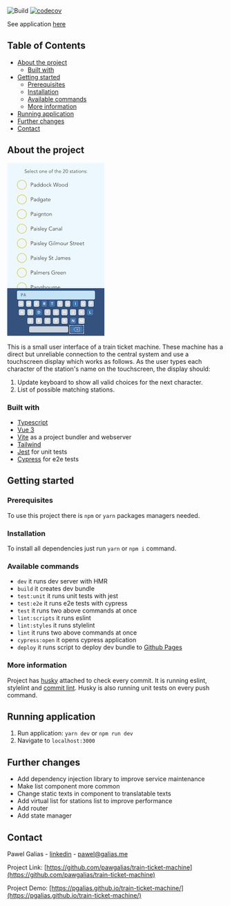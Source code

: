 ![Build](https://github.com/pgalias/train-ticket-machine/workflows/Check%20commit/badge.svg?branch=main)
[![codecov](https://codecov.io/gh/pgalias/train-ticket-machine/branch/main/graph/badge.svg?token=6FEa5sKzOz)](undefined)

See application [here](https://pgalias.github.io/train-ticket-machine/)

## Table of Contents

* [About the project](#about-the-project)
    * [Built with](#built-with)
* [Getting started](#getting-started)
    * [Prerequisites](#prerequisites)
    * [Installation](#installation)
    * [Available commands](#available-commands)
    * [More information](#more-information)
* [Running application](#running-application)
* [Further changes](#further-changes)
* [Contact](#contact)

## About the project

![application appearance](./application.png)

This is a small user interface of a train ticket machine. These machine has a direct but unreliable connection to the
central system and use a touchscreen display which works as follows.
As the user types each character of the station's name on the touchscreen, the display should:
1. Update keyboard to show all valid choices for the next character.
2. List of possible matching stations.

### Built with

- [Typescript](https://www.typescriptlang.org/)
- [Vue 3](https://v3.vuejs.org/)
- [Vite](https://github.com/vitejs/vite) as a project bundler and webserver
- [Tailwind](https://tailwindcss.com/)
- [Jest](https://jestjs.io/) for unit tests
- [Cypress](https://www.cypress.io/) for e2e tests

## Getting started

### Prerequisites

To use this project there is `npm` or `yarn` packages managers needed.

### Installation

To install all dependencies just run `yarn` or `npm i` command.

### Available commands

- `dev` it runs dev server with HMR
- `build` it creates dev bundle
- `test:unit` it runs unit tests with jest
- `test:e2e` it runs e2e tests with cypress
- `test` it runs two above commands at once
- `lint:scripts` it runs eslint
- `lint:styles` it runs stylelint
- `lint` it runs two above commands at once
- `cypress:open` it opens cypress application
- `deploy` it runs script to deploy dev bundle to [Github Pages](https://pgalias.github.io/train-ticket-machine/)

### More information

Project has [husky](https://github.com/typicode/husky) attached to check every commit. It is running eslint, stylelint
and [commit lint](https://github.com/conventional-changelog/commitlint). Husky is also running unit tests on every push
command.

## Running application

1. Run application: `yarn dev` or `npm run dev`
2. Navigate to `localhost:3000`

## Further changes

- Add dependency injection library to improve service maintenance
- Make list component more common
- Change static texts in component to translatable texts
- Add virtual list for stations list to improve performance
- Add router
- Add state manager

## Contact

Pawel Galias - [linkedin](https://linkedin.com/in/pawgalias) - [pawel@galias.me](pawel@galias.me)

Project Link: [https://github.com/pawgalias/train-ticket-machine](https://github.com/pawgalias/train-ticket-machine)

Project Demo: [https://pgalias.github.io/train-ticket-machine/](https://pgalias.github.io/train-ticket-machine/)

